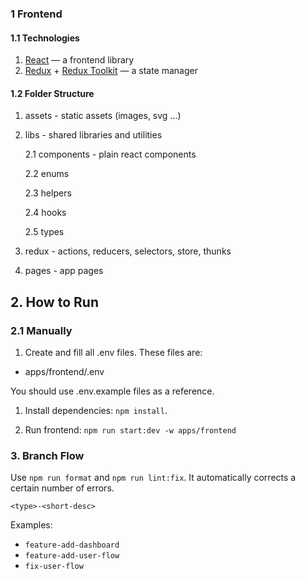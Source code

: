 
### 1 Frontend

#### 1.1 Technologies

1. [React](https://react.dev/) — a frontend library
2. [Redux](https://redux.js.org/) + [Redux Toolkit](https://redux-toolkit.js.org/) — a state manager

#### 1.2 Folder Structure

1. assets - static assets (images, svg ...)
2. libs - shared libraries and utilities

   2.1 components - plain react components

   2.2 enums

   2.3 helpers

   2.4 hooks

   2.5 types

3. redux - actions, reducers, selectors, store, thunks
4. pages - app pages

## 2. How to Run

### 2.1 Manually

1. Create and fill all .env files. These files are:

- apps/frontend/.env

You should use .env.example files as a reference.

1. Install dependencies: `npm install`.

2. Run frontend: `npm run start:dev -w apps/frontend`

### 3. Branch Flow

Use `npm run format` and `npm run lint:fix`. It automatically corrects a certain number of errors.

```
<type>-<short-desc>
```

Examples:

- `feature-add-dashboard`
- `feature-add-user-flow`
- `fix-user-flow`